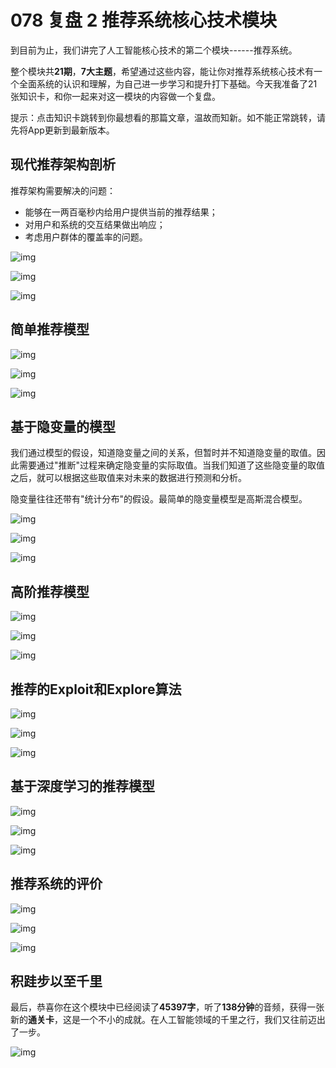# 078 复盘 2 推荐系统核心技术模块

到目前为止，我们讲完了人工智能核心技术的第二个模块------推荐系统。

整个模块共**21期**，**7大主题**，希望通过这些内容，能让你对推荐系统核心技术有一个全面系统的认识和理解，为自己进一步学习和提升打下基础。今天我准备了21张知识卡，和你一起来对这一模块的内容做一个复盘。

提示：点击知识卡跳转到你最想看的那篇文章，温故而知新。如不能正常跳转，请先将App更新到最新版本。

## 现代推荐架构剖析

推荐架构需要解决的问题：

-   能够在一两百毫秒内给用户提供当前的推荐结果；
-   对用户和系统的交互结果做出响应；
-   考虑用户群体的覆盖率的问题。

![img](assets/e02b1934236066a97ae36aef92c3bdc1.png)

![img](assets/807324f8294f096b4a65ae70186286a7.png)

![img](assets/3e34f33d9a47d4038806f0c8bd701fce.png)

## 简单推荐模型

![img](assets/374e49076df0afa906a16e9f1a358b2e.png)

![img](assets/98450431d48596f62cc1c60d3ee46c86.png)

![img](assets/1b653031c07f82369df5d908d0f283e0.png)

## 基于隐变量的模型

我们通过模型的假设，知道隐变量之间的关系，但暂时并不知道隐变量的取值。因此需要通过"推断"过程来确定隐变量的实际取值。当我们知道了这些隐变量的取值之后，就可以根据这些取值来对未来的数据进行预测和分析。

隐变量往往还带有"统计分布"的假设。最简单的隐变量模型是高斯混合模型。

![img](assets/569b83b19411ec553caab72f0345ea24.png)

![img](assets/d2a7fe56f96a98d3d5273eb6bdb81a20.png)

![img](assets/5fb61d3a9985ad47cf788b1e8e9527a3.png)

## 高阶推荐模型

![img](assets/d533bf563525a8fc26bdb961f77e29d4.png)

![img](assets/90272a06f9d37b463bbe82ff8d857986.png)

![img](assets/9fedf4ca01b38e5b3ca3e0f7c0e6e60d.png)

## 推荐的Exploit和Explore算法

![img](assets/2250834bcf534dc767c780b8a891cae0.png)

![img](assets/27273671a15d93715327d8a20845e06c.png)

![img](assets/c288afc7d0e523ca292b9ba99b565ec7.png)

## 基于深度学习的推荐模型

![img](assets/ef58f8151d6e56e3b21fcc0405d24683.png)

![img](assets/3348cdce4fe739403ff5b35fbc9da345.png)

![img](assets/cc0b8806fa5afd1cb7d4c36b25586951.png)

## 推荐系统的评价

![img](assets/f24271c6d95c4281e8ee67c79a46ec76.png)

![img](assets/9e1d29327ee87f7e45950aafcdcbc908.png)

![img](assets/f6cf7cb2162520ccd2fb3f092cb37158.png)

## 积跬步以至千里

最后，恭喜你在这个模块中已经阅读了**45397字**，听了**138分钟**的音频，获得一张新的**通关卡**，这是一个不小的成就。在人工智能领域的千里之行，我们又往前迈出了一步。

![img](assets/68086c922fbc5bd91dafc37811aef009.png)
